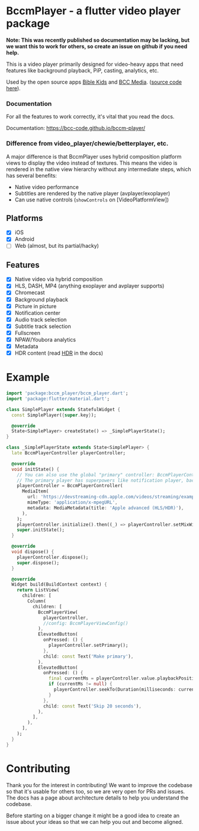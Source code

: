 # BccmPlayer - a flutter video player package

**Note: This was recently published so documentation may be lacking, but we want this to work for others, so create an issue on github if you need help.**

This is a video player primarily designed for video-heavy apps that need features like background playback, PiP, casting, analytics, etc.

Used by the open source apps [Bible Kids](https://play.google.com/store/apps/details?id=media.bcc.kids) and [BCC Media](https://apps.apple.com/no/app/brunstadtv/id913268220). ([source code here](https://github.com/bcc-code/bcc-media-app)).

### Documentation

For all the features to work correctly, it's vital that you read the docs.

Documentation: https://bcc-code.github.io/bccm-player/

### Difference from video_player/chewie/betterplayer, etc.

A major difference is that BccmPlayer uses hybrid composition platform views to display the video instead of textures.
This means the video is rendered in the native view hierarchy without any intermediate steps, which has several benefits:

- Native video performance
- Subtitles are rendered by the native player (avplayer/exoplayer)
- Can use native controls (`showControls` on [VideoPlatformView])

## Platforms

- [x] iOS
- [x] Android
- [ ] Web (almost, but its partial/hacky)

## Features

- [x] Native video via hybrid composition
- [x] HLS, DASH, MP4 (anything exoplayer and avplayer supports)
- [x] Chromecast
- [x] Background playback
- [x] Picture in picture
- [x] Notification center
- [x] Audio track selection
- [x] Subtitle track selection
- [x] Fullscreen
- [x] NPAW/Youbora analytics
- [x] Metadata
- [x] HDR content (read [HDR](https://bcc-code.github.io/bccm-player/advanced-usage/hdr-content/) in the docs)

# Example

```dart
import 'package:bccm_player/bccm_player.dart';
import 'package:flutter/material.dart';

class SimplePlayer extends StatefulWidget {
  const SimplePlayer({super.key});

  @override
  State<SimplePlayer> createState() => _SimplePlayerState();
}

class _SimplePlayerState extends State<SimplePlayer> {
  late BccmPlayerController playerController;

  @override
  void initState() {
    // You can also use the global "primary" controller: BccmPlayerController.primary;
    // The primary player has superpowers like notification player, background playback, casting, etc.
    playerController = BccmPlayerController(
      MediaItem(
        url: 'https://devstreaming-cdn.apple.com/videos/streaming/examples/adv_dv_atmos/main.m3u8',
        mimeType: 'application/x-mpegURL',
        metadata: MediaMetadata(title: 'Apple advanced (HLS/HDR)'),
      ),
    );
    playerController.initialize().then((_) => playerController.setMixWithOthers(true)); // if you want to play together with other videos
    super.initState();
  }

  @override
  void dispose() {
    playerController.dispose();
    super.dispose();
  }

  @override
  Widget build(BuildContext context) {
    return ListView(
      children: [
        Column(
          children: [
            BccmPlayerView(
              playerController,
              //config: BccmPlayerViewConfig()
            ),
            ElevatedButton(
              onPressed: () {
                playerController.setPrimary();
              },
              child: const Text('Make primary'),
            ),
            ElevatedButton(
              onPressed: () {
                final currentMs = playerController.value.playbackPositionMs;
                if (currentMs != null) {
                  playerController.seekTo(Duration(milliseconds: currentMs + 20000));
                }
              },
              child: const Text('Skip 20 seconds'),
            ),
          ],
        ),
      ],
    );
  }
}


```

# Contributing

Thank you for the interest in contributing!
We want to improve the codebase so that it's usable for others too, so we are very open for PRs and issues.
The docs has a page about architecture details to help you understand the codebase.

Before starting on a bigger change it might be a good idea to create an issue about your ideas so that we can help you out and become aligned.

